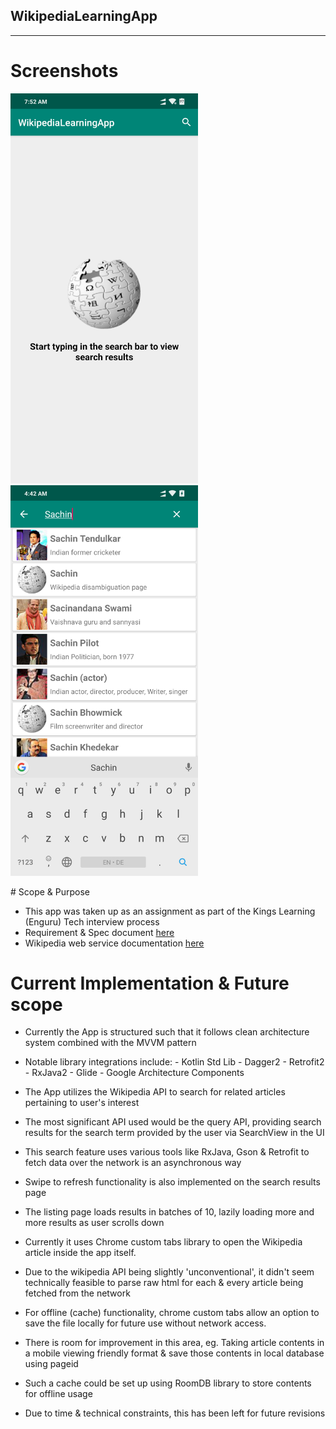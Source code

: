 ## WikipediaLearningApp
---

# Screenshots

<p>
<a href="https://github.com/asadkhan777/WikipediaLearningApp/blob/develop/app/release/app-release.apk?raw=true">
<img src="https://github.com/asadkhan777/WikipediaLearningApp/blob/develop/screenshots/Screenshot_2019-08-14-07-52-29-173_com.example.wikipedialearningapp.png" width="300" title="Screenshot1">
<img src="https://github.com/asadkhan777/WikipediaLearningApp/blob/develop/screenshots/Screenshot_2019-08-14-04-42-17-251_com.example.wikipedialearningapp.png" width="300" title="Screenshot2">
</a>
</p>
# Scope & Purpose

- This app was taken up as an assignment as part of the Kings Learning (Enguru) Tech interview process
- Requirement & Spec document  [here](https://docs.google.com/document/d/1brNfPeOeLGkBmBN5j8ot9VJXLrKW2XQUNawM2uUBFuc/edit)
- Wikipedia web service documentation [here](https://www.mediawiki.org/wiki/API:Main_page)

# Current Implementation & Future scope

- Currently the App is structured such that it follows clean architecture system combined with the MVVM pattern
- Notable library integrations include:
      - Kotlin Std Lib
      - Dagger2
      - Retrofit2
      - RxJava2
      - Glide
      - Google Architecture Components

- The App utilizes the Wikipedia API to search for related articles pertaining to user's interest
- The most significant API used would be the query API, providing search results for the search term provided by the user via SearchView in the UI
- This search feature uses various tools like RxJava, Gson & Retrofit to fetch data over the network is an asynchronous way
- Swipe to refresh functionality is also implemented on the search results page
- The listing page loads results in batches of 10, lazily loading more and more results as user scrolls down
- Currently it uses Chrome custom tabs library to open the Wikipedia article inside the app itself.
- Due to the wikipedia API being slightly 'unconventional', it didn't seem technically feasible to parse raw html for each & every article being fetched from the network
- For offline (cache) functionality, chrome custom tabs allow an option to save the file locally for future use without network access.
- There is room for improvement in this area, eg. Taking article contents in a mobile viewing friendly format & save those contents in local database using pageid
- Such a cache could be set up using RoomDB library to store contents for offline usage
- Due to time & technical constraints, this has been left for future revisions
